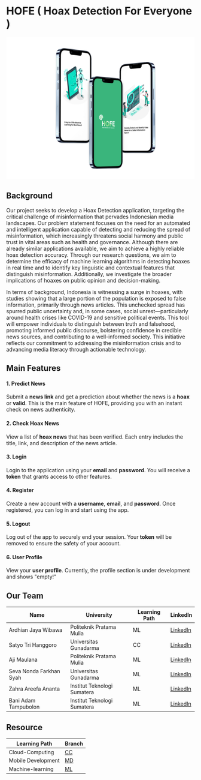 # HOFE ( Hoax Detection For Everyone )

![Mockoup](Mockup.png)

## Background

Our project seeks to develop a Hoax Detection application, targeting the critical challenge of misinformation that pervades Indonesian media landscapes. Our problem statement focuses on the need for an automated and intelligent application capable of detecting and reducing the spread of misinformation, which increasingly threatens social harmony and public trust in vital areas such as health and governance. Although there are already similar applications available, we aim to achieve a highly reliable hoax detection accuracy. Through our research questions, we aim to determine the efficacy of machine learning algorithms in detecting hoaxes in real time and to identify key linguistic and contextual features that distinguish misinformation. Additionally, we investigate the broader implications of hoaxes on public opinion and decision-making.

In terms of background, Indonesia is witnessing a surge in hoaxes, with studies showing that a large portion of the population is exposed to false information, primarily through news articles. This unchecked spread has spurred public uncertainty and, in some cases, social unrest—particularly around health crises like COVID-19 and sensitive political events.
This tool will empower individuals to distinguish between truth and falsehood, promoting informed public discourse, bolstering confidence in credible news sources, and contributing to a well-informed society. This initiative reflects our commitment to addressing the misinformation crisis and to advancing media literacy through actionable technology.

## Main Features

#### 1. **Predict News**
Submit a **news link** and get a prediction about whether the news is a **hoax** or **valid**. This is the main feature of HOFE, providing you with an instant check on news authenticity.

#### 2. **Check Hoax News**
View a list of **hoax news** that has been verified. Each entry includes the title, link, and description of the news article.

#### 3. **Login**
Login to the application using your **email** and **password**. You will receive a **token** that grants access to other features.

#### 4. **Register**
Create a new account with a **username**, **email**, and **password**. Once registered, you can log in and start using the app.

#### 5. **Logout**
Log out of the app to securely end your session. Your **token** will be removed to ensure the safety of your account.

#### 6. **User Profile**
View your **user profile**. Currently, the profile section is under development and shows "empty!"

## Our Team

| Name                               | University                        | Learning Path | LinkedIn                         |
| ---------------------------------- | --------------------------------- | ------------- | -------------------------------- |
| Ardhian Jaya Wibawa                | Politeknik Pratama Mulia          | ML            | [LinkedIn](https://www.linkedin.com/in/ardhian-jaya/)                          |   
| Satyo Tri Hanggoro                 | Universitas Gunadarma             | CC            | [LinkedIn](https://www.linkedin.com/in/satyo-tri-hanggoro-a46a88227/)                    |
| Aji Maulana                        | Politeknik Pratama Mulia          | ML            | [LinkedIn](https://www.linkedin.com/in/aji-maulana-0bb20921b)                    |
| Seva Nonda Farkhan Syah            | Universitas Gunadarma             | ML            | [LinkedIn](https://www.linkedin.com/in/seva-nonda-farkhan-syah-0ab311247/)                    |
| Zahra Areefa Ananta                | Institut Teknologi Sumatera       | ML            | [LinkedIn](https://www.linkedin.com/in/zahra-areefa-ananta-28566124b/)                    |
| Bani Adam Tampubolon               | Institut Teknologi Sumatera       | ML            | [LinkedIn](https://www.linkedin.com/in/baniadamtampubolon)                    |


## Resource
|  Learning Path                | Branch                               |
|------------------------------ |--------|
| Cloud-Computing               | [CC](https://github.com/ajimaulana123/HOFE-hoax-detection-for-everyone/tree/cc) |
| Mobile Development            | [MD](https://github.com/ajimaulana123/HOFE-hoax-detection-for-everyone/tree/md) |
| Machine-learning              | [ML](https://github.com/ajimaulana123/HOFE-hoax-detection-for-everyone/tree/ml) |
